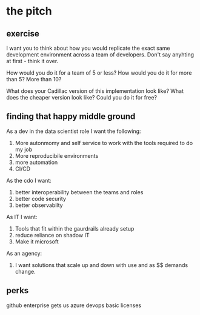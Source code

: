 # the pitch

## exercise

I want you to think about how you would replicate the exact same development environment across a team of developers.
Don't say anyhting at first - think it over. 

How would you do it for a team of 5 or less? 
How would you do it for more than 5? More than 10?

What does your Cadillac version of this implementation look like?
What does the cheaper version look like?
Could you do it for free?

## finding that happy middle ground

As a dev in the data scientist role I want the following:

1. More autonmomy and self service to work with the tools required to do my job
1. More reproducibile environments
1. more automation
1. CI/CD

As the cdo I want:
1. better interoperability between the teams and roles
1. better code security
1. better observabilty 

As IT I want:
1. Tools that fit within the gaurdrails already setup
1. reduce reliance on shadow IT
1. Make it microsoft

As an agency:
1. I want solutions that scale up and down with use and as $$ demands change.




## perks
github enterprise gets us azure devops basic licenses

